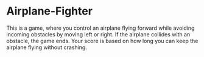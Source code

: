 # Airplane-Fighter
This is a game, where you control an airplane flying forward while avoiding incoming obstacles by moving left or right. If the airplane collides with an obstacle, the game ends. Your score is based on how long you can keep the airplane flying without crashing.
